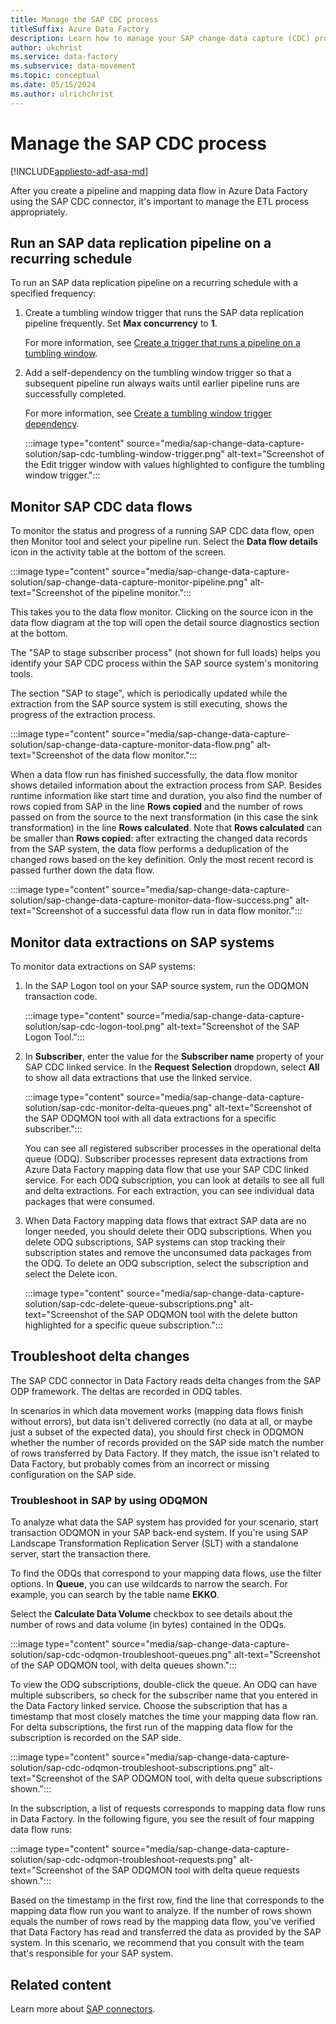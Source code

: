 ```yaml
---
title: Manage the SAP CDC process
titleSuffix: Azure Data Factory
description: Learn how to manage your SAP change data capture (CDC) process in Azure Data Factory.
author: ukchrist
ms.service: data-factory
ms.subservice: data-movement
ms.topic: conceptual
ms.date: 05/15/2024
ms.author: ulrichchrist
---
```


# Manage the SAP CDC process

[!INCLUDE[appliesto-adf-asa-md](includes/appliesto-adf-asa-md.md)]

After you create a pipeline and mapping data flow in Azure Data Factory using the SAP CDC connector, it's important to manage the ETL process appropriately.

## Run an SAP data replication pipeline on a recurring schedule

To run an SAP data replication pipeline on a recurring schedule with a specified frequency:

1. Create a tumbling window trigger that runs the SAP data replication pipeline frequently. Set **Max concurrency** to **1**.

    For more information, see [Create a trigger that runs a pipeline on a tumbling window](how-to-create-tumbling-window-trigger.md?tabs=data-factory).

1. Add a self-dependency on the tumbling window trigger so that a subsequent pipeline run always waits until earlier pipeline runs are successfully completed.

   For more information, see [Create a tumbling window trigger dependency](tumbling-window-trigger-dependency.md).

    :::image type="content" source="media/sap-change-data-capture-solution/sap-cdc-tumbling-window-trigger.png" alt-text="Screenshot of the Edit trigger window with values highlighted to configure the tumbling window trigger.":::

## Monitor SAP CDC data flows

To monitor the status and progress of a running SAP CDC data flow, open then Monitor tool and select your pipeline run. Select the **Data flow details** icon in the activity table at the bottom of the screen.

:::image type="content" source="media/sap-change-data-capture-solution/sap-change-data-capture-monitor-pipeline.png" alt-text="Screenshot of the pipeline monitor.":::

This takes you to the data flow monitor. Clicking on the source icon in the data flow diagram at the top will open the detail source diagnostics section at the bottom.

The "SAP to stage subscriber process" (not shown for full loads) helps you identify your SAP CDC process within the SAP source system's monitoring tools.

The section "SAP to stage", which is periodically updated while the extraction from the SAP source system is still executing, shows the progress of the extraction process.

:::image type="content" source="media/sap-change-data-capture-solution/sap-change-data-capture-monitor-data-flow.png" alt-text="Screenshot of the data flow monitor.":::

When a data flow run has finished successfully, the data flow monitor shows detailed information about the extraction process from SAP.
Besides runtime information like start time and duration, you also find the number of rows copied from SAP in the line **Rows copied** and the number of rows passed on from the source to the next transformation (in this case the sink transformation) in the line **Rows calculated**. Note that **Rows calculated** can be smaller than **Rows copied**: after extracting the changed data records from the SAP system, the data flow performs a deduplication of the changed rows based on the key definition. Only the most recent record is passed further down the data flow.

:::image type="content" source="media/sap-change-data-capture-solution/sap-change-data-capture-monitor-data-flow-success.png" alt-text="Screenshot of a successful data flow run in data flow monitor.":::

## Monitor data extractions on SAP systems

To monitor data extractions on SAP systems:

1. In the SAP Logon tool on your SAP source system, run the ODQMON transaction code.

    :::image type="content" source="media/sap-change-data-capture-solution/sap-cdc-logon-tool.png" alt-text="Screenshot of the SAP Logon Tool.":::

1. In **Subscriber**, enter the value for the **Subscriber name** property of your SAP CDC linked service. In the **Request Selection** dropdown, select **All** to show all data extractions that use the linked service.

    :::image type="content" source="media/sap-change-data-capture-solution/sap-cdc-monitor-delta-queues.png" alt-text="Screenshot of the SAP ODQMON tool with all data extractions for a specific subscriber.":::

   You can see all registered subscriber processes in the operational delta queue (ODQ). Subscriber processes represent data extractions from Azure Data Factory mapping data flow that use your SAP CDC linked service. For each ODQ subscription, you can look at details to see all full and delta extractions. For each extraction, you can see individual data packages that were consumed.

1. When Data Factory mapping data flows that extract SAP data are no longer needed, you should delete their ODQ subscriptions. When you delete ODQ subscriptions, SAP systems can stop tracking their subscription states and remove the unconsumed data packages from the ODQ. To delete an ODQ subscription, select the subscription and select the Delete icon.

    :::image type="content" source="media/sap-change-data-capture-solution/sap-cdc-delete-queue-subscriptions.png" alt-text="Screenshot of the SAP ODQMON tool with the delete button highlighted for a specific queue subscription.":::

## Troubleshoot delta changes

The SAP CDC connector in Data Factory reads delta changes from the SAP ODP framework. The deltas are recorded in ODQ tables.

In scenarios in which data movement works (mapping data flows finish without errors), but data isn't delivered correctly (no data at all, or maybe just a subset of the expected data), you should first check in ODQMON whether the number of records provided on the SAP side match the number of rows transferred by Data Factory. If they match, the issue isn't related to Data Factory, but probably comes from an incorrect or missing configuration on the SAP side.

### Troubleshoot in SAP by using ODQMON

To analyze what data the SAP system has provided for your scenario, start transaction ODQMON in your SAP back-end system. If you're using SAP Landscape Transformation Replication Server (SLT) with a standalone server, start the transaction there.

To find the ODQs that correspond to your mapping data flows, use the filter options. In **Queue**, you can use wildcards to narrow the search. For example, you can search by the table name **EKKO**.

Select the **Calculate Data Volume** checkbox to see details about the number of rows and data volume (in bytes) contained in the ODQs.

:::image type="content" source="media/sap-change-data-capture-solution/sap-cdc-odqmon-troubleshoot-queues.png" alt-text="Screenshot of the SAP ODQMON tool, with delta queues shown.":::

To view the ODQ subscriptions, double-click the queue. An ODQ can have multiple subscribers, so check for the subscriber name that you entered in the Data Factory linked service. Choose the subscription that has a timestamp that most closely matches the time your mapping data flow ran. For delta subscriptions, the first run of the mapping data flow for the subscription is recorded on the SAP side.

:::image type="content" source="media/sap-change-data-capture-solution/sap-cdc-odqmon-troubleshoot-subscriptions.png" alt-text="Screenshot of the SAP ODQMON tool, with delta queue subscriptions shown.":::

In the subscription, a list of requests corresponds to mapping data flow runs in Data Factory. In the following figure, you see the result of four mapping data flow runs:

:::image type="content" source="media/sap-change-data-capture-solution/sap-cdc-odqmon-troubleshoot-requests.png" alt-text="Screenshot of the SAP ODQMON tool with delta queue requests shown.":::

Based on the timestamp in the first row, find the line that corresponds to the mapping data flow run you want to analyze. If the number of rows shown equals the number of rows read by the mapping data flow, you've verified that Data Factory has read and transferred the data as provided by the SAP system. In this scenario, we recommend that you consult with the team that's responsible for your SAP system.

## Related content

Learn more about [SAP connectors](industry-sap-connectors.md).
